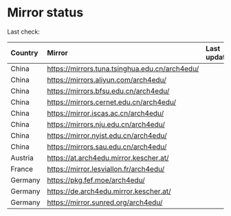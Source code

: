 <script src="./time.js"></script>
# Mirror status
Last check: <script type="text/javascript">localize(1740547333.8423946);</script>

|Country|Mirror|Last update|
|:------|:-----|:----------|
|China|https://mirrors.tuna.tsinghua.edu.cn/arch4edu/|<script type="text/javascript">localize(1740508873);</script>|
|China|https://mirrors.aliyun.com/arch4edu/|<script type="text/javascript">localize(1740508873);</script>|
|China|https://mirrors.bfsu.edu.cn/arch4edu/|<script type="text/javascript">localize(1740508873);</script>|
|China|https://mirrors.cernet.edu.cn/arch4edu/|<script type="text/javascript">localize(1740508873);</script>|
|China|https://mirror.iscas.ac.cn/arch4edu/|<script type="text/javascript">localize(1740508873);</script>|
|China|https://mirrors.nju.edu.cn/arch4edu/|<script type="text/javascript">localize(1740465800);</script>|
|China|https://mirror.nyist.edu.cn/arch4edu/|<script type="text/javascript">localize(1740508873);</script>|
|China|https://mirrors.sau.edu.cn/arch4edu/|<script type="text/javascript">localize(1731653531);</script>|
|Austria|https://at.arch4edu.mirror.kescher.at/|<script type="text/javascript">localize(1740508873);</script>|
|France|https://mirror.lesviallon.fr/arch4edu/|<script type="text/javascript">localize(1740508873);</script>|
|Germany|https://pkg.fef.moe/arch4edu/|<script type="text/javascript">localize(1740508873);</script>|
|Germany|https://de.arch4edu.mirror.kescher.at/|<script type="text/javascript">localize(1740508873);</script>|
|Germany|https://mirror.sunred.org/arch4edu/|<script type="text/javascript">localize(1740508873);</script>|

<script src="./tablefilter/tablefilter.js"></script>
<script src="./table.js"></script>
